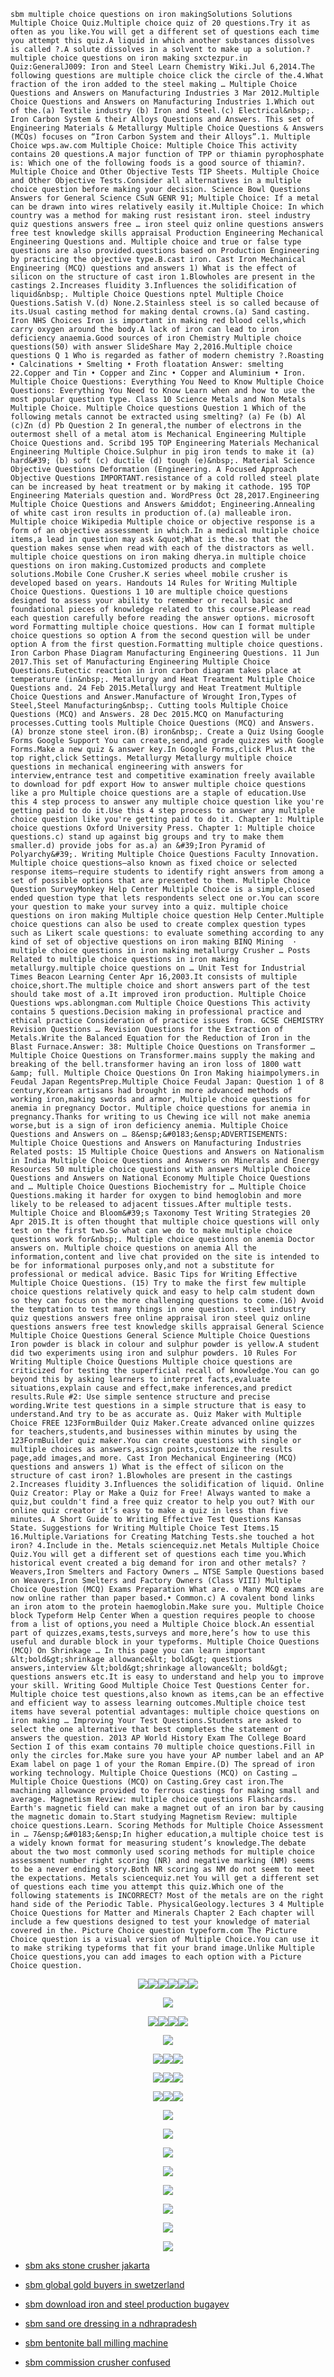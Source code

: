 
```
sbm multiple choice questions on iron makingSolutions Solutions Multiple Choice Quiz.Multiple choice quiz of 20 questions.Try it as often as you like.You will get a different set of questions each time you attempt this quiz.A liquid in which another substances dissolves is called ?.A solute dissolves in a solvent to make up a solution.? multiple choice questions on iron making sxctezpur.in Quiz:GeneralJ009: Iron and Steel Learn Chemistry Wiki.Jul 6,2014.The following questions are multiple choice click the circle of the.4.What fraction of the iron added to the steel making … Multiple Choice Questions and Answers on Manufacturing Industries 3 Mar 2012.Multiple Choice Questions and Answers on Manufacturing Industries 1.Which out of the.(a) Textile industry (b) Iron and Steel.(c) Electrical&nbsp;. Iron Carbon System & their Alloys Questions and Answers. This set of Engineering Materials & Metallurgy Multiple Choice Questions & Answers (MCQs) focuses on “Iron Carbon System and their Alloys”.1. Multiple Choice wps.aw.com Multiple Choice: Multiple Choice This activity contains 20 questions.A major function of TPP or thiamin pyrophosphate is: Which one of the following foods is a good source of thiamin?. Multiple Choice and Other Objective Tests TIP Sheets. Multiple Choice and Other Objective Tests.Consider all alternatives in a multiple choice question before making your decision. Science Bowl Questions Answers for General Science CSuN GENR 91; Multiple Choice: If a metal can be drawn into wires relatively easily it.Multiple Choice: In which country was a method for making rust resistant iron. steel industry quiz questions answers free … iron steel quiz online questions answers free test knowledge skills appraisal Production Engineering Mechanical Engineering Questions and. Multiple choice and true or false type questions are also provided.questions based on Production Engineering by practicing the objective type.B.cast iron. Cast Iron Mechanical Engineering (MCQ) questions and answers 1) What is the effect of silicon on the structure of cast iron 1.Blowholes are present in the castings 2.Increases fluidity 3.Influences the solidification of liquid&nbsp;. Multiple Choice Questions nptel Multiple Choice Questions.Satish V.(d) None.2.Stainless steel is so called because of its.Usual casting method for making dental crowns.(a) Sand casting. Iron NHS Choices Iron is important in making red blood cells,which carry oxygen around the body.A lack of iron can lead to iron deficiency anaemia.Good sources of iron Chemistry Multiple choice questions(50) with answer SlideShare May 2,2016.Multiple choice questions Q 1 Who is regarded as father of modern chemistry ?.Roasting • Calcinations • Smelting • Froth floatation Answer: smelting 22.Copper and Tin • Copper and Zinc • Copper and Aluminium • Iron. Multiple Choice Questions: Everything You Need to Know Multiple Choice Questions: Everything You Need to Know Learn when and how to use the most popular question type. Class 10 Science Metals and Non Metals Multiple Choice. Multiple Choice questions Question 1 Which of the following metals cannot be extracted using smelting? (a) Fe (b) Al (c)Zn (d) Pb Question 2 In general,the number of electrons in the outermost shell of a metal atom is Mechanical Engineering Multiple Choice Questions and. Scribd 195 TOP Engineering Materials Mechanical Engineering Multiple Choice.Sulphur in pig iron tends to make it (a) hard&#39; (b) soft (c) ductile (d) tough (e)&nbsp;. Material Science Objective Questions Deformation (Engineering. A Focused Approach Objective Questions IMPORTANT.resistance of a cold rolled steel plate can be increased by heat treatment or by making it cathode. 195 TOP Engineering Materials question and. WordPress Oct 28,2017.Engineering Multiple Choice Questions and Answers &middot; Engineering.Annealing of white cast iron results in production of.(a) malleable iron. Multiple choice Wikipedia Multiple choice or objective response is a form of an objective assessment in which.In a medical multiple choice items,a lead in question may ask &quot;What is the.so that the question makes sense when read with each of the distractors as well. multiple choice questions on iron making dherya.in multiple choice questions on iron making.Customized products and complete solutions.Mobile Cone Crusher.K series wheel mobile crusher is developed based on years. Handouts 14 Rules for Writing Multiple Choice Questions. Questions 1 10 are multiple choice questions designed to assess your ability to remember or recall basic and foundational pieces of knowledge related to this course.Please read each question carefully before reading the answer options. microsoft word Formatting multiple choice questions. How can I format multiple choice questions so option A from the second question will be under option A from the first question.Formatting multiple choice questions. Iron Carbon Phase Diagram Manufacturing Engineering Questions. 11 Jun 2017.This set of Manufacturing Engineering Multiple Choice Questions.Eutectic reaction in iron carbon diagram takes place at temperature (in&nbsp;. Metallurgy and Heat Treatment Multiple Choice Questions and. 24 Feb 2015.Metallurgy and Heat Treatment Multiple Choice Questions and Answer.Manufacture of Wrought Iron,Types of Steel,Steel Manufacturing&nbsp;. Cutting tools Multiple Choice Questions (MCQ) and Answers. 28 Dec 2015.MCQ on Manufacturing processes.Cutting tools Multiple Choice Questions (MCQ) and Answers.(A) bronze stone steel iron.(B) iron&nbsp;. Create a Quiz Using Google Forms Google Support You can create,send,and grade quizzes with Google Forms.Make a new quiz & answer key.In Google Forms,click Plus.At the top right,click Settings. Metallurgy Metallurgy multiple choice questions in mechanical engineering with answers for interview,entrance test and competitive examination freely available to download for pdf export How to answer multiple choice questions like a pro Multiple choice questions are a staple of education.Use this 4 step process to answer any multiple choice question like you're getting paid to do it.Use this 4 step process to answer any multiple choice question like you're getting paid to do it. Chapter 1: Multiple choice questions Oxford University Press. Chapter 1: Multiple choice questions.c) stand up against big groups and try to make them smaller.d) provide jobs for as.a) an &#39;Iron Pyramid of Polyarchy&#39;. Writing Multiple Choice Questions Faculty Innovation. Multiple choice questions—also known as fixed choice or selected response items—require students to identify right answers from among a set of possible options that are presented to them. Multiple Choice Question SurveyMonkey Help Center Multiple Choice is a simple,closed ended question type that lets respondents select one or.You can score your question to make your survey into a quiz. multiple choice questions on iron making Multiple choice question Help Center.Multiple choice questions can also be used to create complex question types such as Likert scale questions: to evaluate something according to any kind of set of objective questions on iron making BINQ Mining  · multiple choice questions in iron making metallurgy Crusher … Posts Related to multiple choice questions in iron making metallurgy.multiple choice questions on … Unit Test for Industrial Times Beacon Learning Center Apr 16,2003.It consists of multiple choice,short.The multiple choice and short answers part of the test should take most of a.It improved iron production. Multiple Choice Questions wps.ablongman.com Multiple Choice Questions This activity contains 5 questions.Decision making in professional practice and ethical practice Consideration of practice issues from. GCSE CHEMISTRY Revision Questions … Revision Questions for the Extraction of Metals.Write the Balanced Equation for the Reduction of Iron in the Blast Furnace.Answer: 38: Multiple Choice Questions on Transformer … Multiple Choice Questions on Transformer.mains supply the making and breaking of the bell.transformer having an iron loss of 1800 watt &amp; full. Multiple Choice Questions On Iron Making hiaimpolymers.in Feudal Japan RegentsPrep.Multiple Choice Feudal Japan: Question 1 of 8 century,Korean artisans had brought in more advanced methods of working iron,making swords and armor, Multiple choice questions for anemia in pregnancy Doctor. Multiple choice questions for anemia in pregnancy.Thanks for writing to us Chewing ice will not make anemia worse,but is a sign of iron deficiency anemia. Multiple Choice Questions and Answers on … 8&ensp;&#0183;&ensp;ADVERTISEMENTS: Multiple Choice Questions and Answers on Manufacturing Industries Related posts: 15 Multiple Choice Questions and Answers on Nationalism in India Multiple Choice Questions and Answers on Minerals and Energy Resources 50 multiple choice questions with answers Multiple Choice Questions and Answers on National Economy Multiple Choice Questions and … Multiple Choice Questions Biochemistry for … Multiple Choice Questions.making it harder for oxygen to bind hemoglobin and more likely to be released to adjacent tissues.After multiple tests. Multiple Choice and Bloom&#39;s Taxonomy Test Writing Strategies 20 Apr 2015.It is often thought that multiple choice questions will only test on the first two.So what can we do to make multiple choice questions work for&nbsp;. Multiple choice questions on anemia Doctor answers on. Multiple choice questions on anemia All the information,content and live chat provided on the site is intended to be for informational purposes only,and not a substitute for professional or medical advice. Basic Tips for Writing Effective Multiple Choice Questions. (15) Try to make the first few multiple choice questions relatively quick and easy to help calm student down so they can focus on the more challenging questions to come.(16) Avoid the temptation to test many things in one question. steel industry quiz questions answers free online appraisal iron steel quiz online questions answers free test knowledge skills appraisal General Science Multiple Choice Questions General Science Multiple Choice Questions Iron powder is black in colour and sulphur powder is yellow.A student did two experiments using iron and sulphur powders. 10 Rules For Writing Multiple Choice Questions Multiple choice questions are criticized for testing the superficial recall of knowledge.You can go beyond this by asking learners to interpret facts,evaluate situations,explain cause and effect,make inferences,and predict results.Rule #2: Use simple sentence structure and precise wording.Write test questions in a simple structure that is easy to understand.And try to be as accurate as. Quiz Maker with Multiple Choice FREE 123FormBuilder Quiz Maker.Create advanced online quizzes for teachers,students,and businesses within minutes by using the 123FormBuilder quiz maker.You can create questions with single or multiple choices as answers,assign points,customize the results page,add images,and more. Cast Iron Mechanical Engineering (MCQ) questions and answers 1) What is the effect of silicon on the structure of cast iron? 1.Blowholes are present in the castings 2.Increases fluidity 3.Influences the solidification of liquid. Online Quiz Creator: Play or Make a Quiz for Free! Always wanted to make a quiz,but couldn't find a free quiz creator to help you out? With our online quiz creator it’s easy to make a quiz in less than five minutes. A Short Guide to Writing Effective Test Questions Kansas State. Suggestions for Writing Multiple Choice Test Items.15 16.Multiple.Variations for Creating Matching Tests.she touched a hot iron? 4.Include in the. Metals sciencequiz.net Metals Multiple Choice Quiz.You will get a different set of questions each time you.Which historical event created a big demand for iron and other metals? ? Weavers,Iron Smelters and Factory Owners … NTSE Sample Questions based on Weavers,Iron Smelters and Factory Owners (Class VIII) Multiple Choice Question (MCQ) Exams Preparation What are. o Many MCQ exams are now online rather than paper based.• Common.c) A covalent bond links an iron atom to the protein haemoglobin.Make sure you. Multiple Choice block Typeform Help Center When a question requires people to choose from a list of options,you need a Multiple Choice block.An essential part of quizzes,exams,tests,surveys and more,here’s how to use this useful and durable block in your typeforms. Multiple Choice Questions (MCQ) On Shrinkage … In this page you can learn important &lt;bold&gt;shrinkage allowance&lt; bold&gt; questions answers,interview &lt;bold&gt;shrinkage allowance&lt; bold&gt; questions answers etc.It is easy to understand and help you to improve your skill. Writing Good Multiple Choice Test Questions Center for. Multiple choice test questions,also known as items,can be an effective and efficient way to assess learning outcomes.Multiple choice test items have several potential advantages: multiple choice questions on iron making … Improving Your Test Questions.Students are asked to select the one alternative that best completes the statement or answers the question. 2013 AP World History Exam The College Board Section I of this exam contains 70 multiple choice questions.Fill in only the circles for.Make sure you have your AP number label and an AP Exam label on page 1 of your the Roman Empire.(D) The spread of iron working technology. Multiple Choice Questions (MCQ) on Casting … Multiple Choice Questions (MCQ) on Casting.Grey cast iron.The machining allowance provided to ferrous castings for making small and average. Magnetism Review: multiple choice questions Flashcards. Earth's magnetic field can make a magnet out of an iron bar by causing the magnetic domain to.Start studying Magnetism Review: multiple choice questions.Learn. Scoring Methods for Multiple Choice Assessment in … 7&ensp;&#0183;&ensp;In higher education,a multiple choice test is a widely known format for measuring student’s knowledge.The debate about the two most commonly used scoring methods for multiple choice assessment number right scoring (NR) and negative marking (NM) seems to be a never ending story.Both NR scoring as NM do not seem to meet the expectations. Metals sciencequiz.net You will get a different set of questions each time you attempt this quiz.Which one of the following statements is INCORRECT? Most of the metals are on the right hand side of the Periodic Table. PhysicalGeology.lectures 3 4 Multiple Choice Questions for Matter and Minerals Chapter 2 Each chapter will include a few questions designed to test your knowledge of material covered in the. Picture Choice question typeform.com The Picture Choice question is a visual version of Multiple Choice.You can use it to make striking typeforms that fit your brand image.Unlike Multiple Choice questions,you can add images to each option with a Picture Choice question. 
```

<div align="center">
  
<a rel="nofollow" href="https://m.shibang-china.com?f=github&k=sbm+multiple+choice+questions+on+iron+making"><img src="https://static.shibang-china.com/en/l.png"></a><img src="https://static.shibang-china.com/en/hw.png"><a rel="nofollow" href="https://m.shibang-china.com/product/?f=github&k=sbm+multiple+choice+questions+on+iron+making"><img src="https://static.shibang-china.com/en/p.png"></a><a rel="nofollow" href="https://m.shibang-china.com/cases/?f=github&k=sbm+multiple+choice+questions+on+iron+making"><img src="https://static.shibang-china.com/en/c.png"></a><a rel="nofollow" href="https://m.shibang-china.com/news/?f=github&k=sbm+multiple+choice+questions+on+iron+making"><img src="https://static.shibang-china.com/en/n.png"></a><a rel="nofollow" href="https://m.shibang-china.com?f=github&k=sbm+multiple+choice+questions+on+iron+making"><img src="https://static.shibang-china.com/en/m.png"></a>

<a rel="nofollow" href="https://m.shibang-china.com/product/?f=github&k=sbm+multiple+choice+questions+on+iron+making"><img src="https://static.shibang-china.com/en/b.jpg"></a>
  
<a rel="nofollow" href="https://m.shibang-china.com/solution-aggregate.html?f=github&k=sbm+multiple+choice+questions+on+iron+making"><img src="https://static.shibang-china.com/en/a.jpg"></a><a rel="nofollow" href="https://m.shibang-china.com/solution-mine.html?f=github&k=sbm+multiple+choice+questions+on+iron+making"><img src="https://static.shibang-china.com/en/m.jpg"></a><a rel="nofollow" href="https://m.shibang-china.com/solution-mill.html?f=github&k=sbm+multiple+choice+questions+on+iron+making"><img src="https://static.shibang-china.com/en/g.jpg"></a><a rel="nofollow" href="https://m.shibang-china.com/solution-epc.html?f=github&k=sbm+multiple+choice+questions+on+iron+making"><img src="https://static.shibang-china.com/en/e.jpg"></a>

<a rel="nofollow" href="https://m.shibang-china.com/product/?f=github&k=sbm+multiple+choice+questions+on+iron+making"><img src="https://static.shibang-china.com/en/a-p.png"></a>

<a rel="nofollow" href="https://m.shibang-china.com/product/crusher/c6x.html?f=github&k=sbm+multiple+choice+questions+on+iron+making"><img src="https://static.shibang-china.com/en/j.jpg"></a><a rel="nofollow" href="https://m.shibang-china.com/product/crusher/ci5x.html?f=github&k=sbm+multiple+choice+questions+on+iron+making"><img src="https://static.shibang-china.com/en/i.jpg"></a><a rel="nofollow" href="https://m.shibang-china.com/product/crusher/hst.html?f=github&k=sbm+multiple+choice+questions+on+iron+making"><img src="https://static.shibang-china.com/en/c.jpg"></a>

<a rel="nofollow" href="https://m.shibang-china.com/product/mill/mtw.html?f=github&k=sbm+multiple+choice+questions+on+iron+making"><img src="https://static.shibang-china.com/en/mtw.jpg"></a><a rel="nofollow" href="https://m.shibang-china.com/product/mill/scm.html?f=github&k=sbm+multiple+choice+questions+on+iron+making"><img src="https://static.shibang-china.com/en/scm.jpg"></a><a rel="nofollow" href="https://m.shibang-china.com/product/mill/lm.html?f=github&k=sbm+multiple+choice+questions+on+iron+making"><img src="https://static.shibang-china.com/en/lm.jpg"></a>

<a rel="nofollow" href="https://m.shibang-china.com/product/sand/vsi6x.html?f=github&k=sbm+multiple+choice+questions+on+iron+making"><img src="https://static.shibang-china.com/en/6x.jpg"></a><a rel="nofollow" href="https://m.shibang-china.com/product/sand/vu.html?f=github&k=sbm+multiple+choice+questions+on+iron+making"><img src="https://static.shibang-china.com/en/vu.jpg"></a><a rel="nofollow" href="https://m.shibang-china.com/product/mobile/klun.html?f=github&k=sbm+multiple+choice+questions+on+iron+making"><img src="https://static.shibang-china.com/en/k.jpg"></a>

<a rel="nofollow" href="https://m.shibang-china.com/cases/?f=github&k=sbm+multiple+choice+questions+on+iron+making"><img src="https://static.shibang-china.com/en/case.png"></a>

<a rel="nofollow" href="https://m.shibang-china.com/cases/aggregate/202.html?f=github&k=sbm+multiple+choice+questions+on+iron+making"><img src="https://static.shibang-china.com/en/c-1.jpg"></a>

<a rel="nofollow" href="https://m.shibang-china.com/cases/aggregate/203.html?f=github&k=sbm+multiple+choice+questions+on+iron+making"><img src="https://static.shibang-china.com/en/c-2.jpg"></a>

<a rel="nofollow" href="https://m.shibang-china.com/cases/mill/123.html?f=github&k=sbm+multiple+choice+questions+on+iron+making"><img src="https://static.shibang-china.com/en/c-3.jpg"></a>

<a rel="nofollow" href="https://m.shibang-china.com/contact_us.html?f=github&k=sbm+multiple+choice+questions+on+iron+making"><img src="https://static.shibang-china.com/en/contact.png"></a>

<a rel="nofollow" href="https://swt.shibang-china.com/?f=github&k=sbm+multiple+choice+questions+on+iron+making"><img src="https://static.shibang-china.com/en/chat.png"></a>

<a rel="nofollow" href="https://whatsapp.shibangsoft.com/WhatsApp.php?f=github&k=sbm+multiple+choice+questions+on+iron+making"><img src="https://static.shibang-china.com/en/whatsapp.png"></a>

<a rel="nofollow" href="https://m.shibang-china.com/?f=github&k=sbm+multiple+choice+questions+on+iron+making"><img src="https://static.shibang-china.com/en/website.png"></a>

</div>


* [sbm aks stone crusher jakarta](sbm%20aks%20stone%20crusher%20jakarta.md)

* [sbm global gold buyers in swetzerland](sbm%20global%20gold%20buyers%20in%20swetzerland.md)

* [sbm download iron and steel production bugayev](sbm%20download%20iron%20and%20steel%20production%20bugayev.md)

* [sbm sand ore dressing in a ndhrapradesh](sbm%20sand%20ore%20dressing%20in%20a%20ndhrapradesh.md)

* [sbm bentonite ball milling machine](sbm%20bentonite%20ball%20milling%20machine.md)

* [sbm commission crusher confused](sbm%20commission%20crusher%20confused.md)